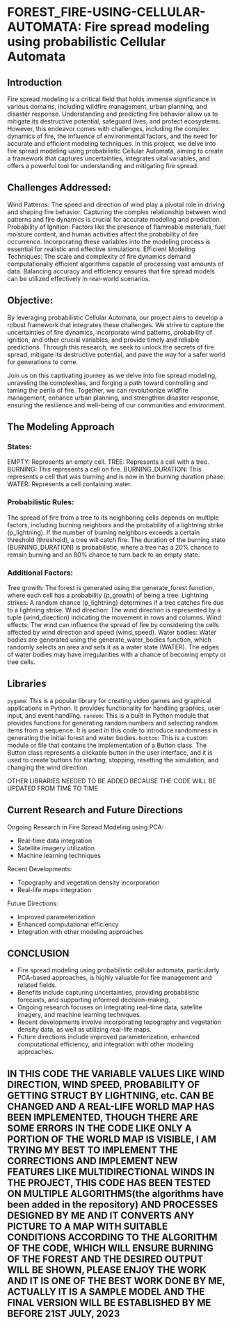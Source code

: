 # FOREST_FIRE-USING-CELLULAR-AUTOMATA: Fire spread modeling using probabilistic Cellular Automata
## Introduction
Fire spread modeling is a critical field that holds immense significance in various domains, including wildfire management, urban planning, and disaster response. Understanding and predicting fire behavior allow us to mitigate its destructive potential, safeguard lives, and protect ecosystems. However, this endeavor comes with challenges, including the complex dynamics of fire, the influence of environmental factors, and the need for accurate and efficient modeling techniques. In this project, we delve into fire spread modeling using probabilistic Cellular Automata, aiming to create a framework that captures uncertainties, integrates vital variables, and offers a powerful tool for understanding and mitigating fire spread.

## Challenges Addressed:

Wind Patterns: The speed and direction of wind play a pivotal role in driving and shaping fire behavior. Capturing the complex relationship between wind patterns and fire dynamics is crucial for accurate modeling and prediction.
Probability of Ignition: Factors like the presence of flammable materials, fuel moisture content, and human activities affect the probability of fire occurrence. Incorporating these variables into the modeling process is essential for realistic and effective simulations.
Efficient Modeling Techniques: The scale and complexity of fire dynamics demand computationally efficient algorithms capable of processing vast amounts of data. Balancing accuracy and efficiency ensures that fire spread models can be utilized effectively in real-world scenarios.

## Objective:
By leveraging probabilistic Cellular Automata, our project aims to develop a robust framework that integrates these challenges.
 We strive to capture the uncertainties of fire dynamics, incorporate wind patterns, probability of ignition, and other crucial variables, and provide timely and reliable predictions.
 Through this research, we seek to unlock the secrets of fire spread, mitigate its destructive potential, and pave the way for a safer world for generations to come.

Join us on this captivating journey as we delve into fire spread modeling, unraveling the complexities, and forging a path toward controlling and taming the perils of fire. Together, we can revolutionize wildfire management, enhance urban planning, and strengthen disaster response, ensuring the resilience and well-being of our communities and environment.

## The Modeling Approach
### States:
EMPTY: Represents an empty cell.
TREE: Represents a cell with a tree.
BURNING: This represents a cell on fire.
BURNING_DURATION: This represents a cell that was burning and is now in the burning duration phase.
WATER: Represents a cell containing water.

### Probabilistic Rules:
The spread of fire from a tree to its neighboring cells depends on multiple factors, including burning neighbors and the probability of a lightning strike (p_lightning).
If the number of burning neighbors exceeds a certain threshold (threshold), a tree will catch fire.
The duration of the burning state (BURNING_DURATION) is probabilistic, where a tree has a 20% chance to remain burning and an 80% chance to turn back to an empty state.

### Additional Factors:
Tree growth: The forest is generated using the generate_forest function, where each cell has a probability (p_growth) of being a tree.
Lightning strikes: A random chance (p_lightning) determines if a tree catches fire due to a lightning strike.
Wind direction: The wind direction is represented by a tuple (wind_direction) indicating the movement in rows and columns.
Wind effects: The wind can influence the spread of fire by considering the cells affected by wind direction and speed (wind_speed).
Water bodies: Water bodies are generated using the generate_water_bodies function, which randomly selects an area and sets it as a water state (WATER). The edges of water bodies may have irregularities with a chance of becoming empty or tree cells.

## Libraries
`pygame`: This is a popular library for creating video games and graphical applications in Python. It provides functionality for handling graphics, user input, and event handling.
`random`: This is a built-in Python module that provides functions for generating random numbers and selecting random items from a sequence. It is used in this code to introduce randomness in generating the initial forest and water bodies.
`button`: This is a custom module or file that contains the implementation of a Button class. The Button class represents a clickable button in the user interface, and it is used to create buttons for starting, stopping, resetting the simulation, and changing the wind direction.

OTHER LIBRARIES NEEDED TO BE ADDED BECAUSE THE CODE WILL BE UPDATED FROM TIME TO TIME

## Current Research and Future Directions
Ongoing Research in Fire Spread Modeling using PCA:
- Real-time data integration
- Satellite imagery utilization
- Machine learning techniques

Recent Developments:
- Topography and vegetation density incorporation
- Real-life maps integration

Future Directions:
- Improved parameterization
- Enhanced computational efficiency
- Integration with other modeling approaches

## CONCLUSION
- Fire spread modeling using probabilistic cellular automata, particularly PCA-based approaches, is highly valuable for fire management and related fields.
- Benefits include capturing uncertainties, providing probabilistic forecasts, and supporting informed decision-making.
- Ongoing research focuses on integrating real-time data, satellite imagery, and machine learning techniques.
- Recent developments involve incorporating topography and vegetation density data, as well as utilizing real-life maps.
- Future directions include improved parameterization, enhanced computational efficiency, and integration with other modeling approaches.



## IN THIS CODE THE VARIABLE VALUES LIKE WIND DIRECTION, WIND SPEED, PROBABILITY OF GETTING STRUCT BY LIGHTNING, etc. CAN BE CHANGED AND A REAL-LIFE WORLD MAP HAS BEEN IMPLEMENTED, THOUGH THERE ARE SOME ERRORS IN THE CODE LIKE ONLY A PORTION OF THE WORLD MAP IS VISIBLE, I AM TRYING MY BEST TO IMPLEMENT THE CORRECTIONS AND IMPLEMENT NEW FEATURES LIKE MULTIDIRECTIONAL WINDS IN THE PROJECT, THIS CODE HAS BEEN TESTED ON MULTIPLE ALGORITHMS(the algorithms have been added in the repository) AND PROCESSES DESIGNED BY ME AND IT CONVERTS ANY PICTURE TO A MAP WITH SUITABLE CONDITIONS ACCORDING TO THE ALGORITHM OF THE CODE, WHICH WILL ENSURE BURNING OF THE FOREST AND THE DESIRED OUTPUT WILL BE SHOWN, PLEASE ENJOY THE WORK AND IT IS ONE OF THE BEST WORK DONE BY ME, ACTUALLY IT IS A SAMPLE MODEL AND THE FINAL VERSION WILL BE ESTABLISHED BY ME BEFORE 21ST JULY, 2023

























